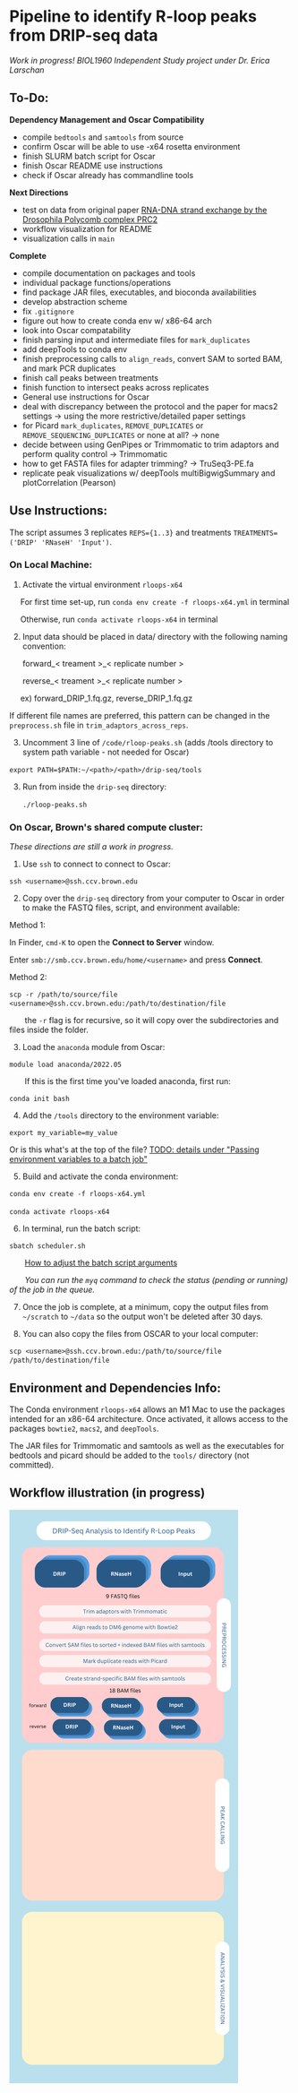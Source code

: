 # Pipeline to identify R-loop peaks from DRIP-seq data

*Work in progress! BIOL1960 Independent Study project under Dr. Erica Larschan*
## To-Do:

**Dependency Management and Oscar Compatibility**
- compile `bedtools` and `samtools` from source
- confirm Oscar will be able to use -x64 rosetta environment
- finish SLURM batch script for Oscar
- finish Oscar README use instructions
- check if Oscar already has commandline tools

**Next Directions**
- test on data from original paper [RNA-DNA strand exchange by the Drosophila Polycomb complex PRC2](https://www.nature.com/articles/s41467-020-15609-x)
- workflow visualization for README
- visualization calls in `main`

**Complete**
- compile documentation on packages and tools
- individual package functions/operations
- find package JAR files, executables, and bioconda availabilities
- develop abstraction scheme
- fix `.gitignore`
- figure out how to create conda env w/ x86-64 arch 
- look into Oscar compatability
- finish parsing input and intermediate files for `mark_duplicates`
- add deepTools to conda env
- finish preprocessing calls to `align_reads`, convert SAM to sorted BAM, and mark PCR duplicates
- finish call peaks between treatments
- finish function to intersect peaks across replicates
- General use instructions for Oscar
- deal with discrepancy between the protocol and the paper for macs2 settings -> using the more restrictive/detailed paper settings
- for Picard `mark_duplicates`, `REMOVE_DUPLICATES` or `REMOVE_SEQUENCING_DUPLICATES` or none at all? -> none
- decide between using GenPipes or Trimmomatic to trim adaptors and perform quality control -> Trimmomatic 
- how to get FASTA files for adapter trimming? -> TruSeq3-PE.fa
- replicate peak visualizations w/ deepTools multiBigwigSummary and plotCorrelation (Pearson)


## Use Instructions:
The script assumes 3 replicates `REPS={1..3}` and treatments `TREATMENTS=('DRIP' 'RNaseH' 'Input')`. 

### On Local Machine: 

1. Activate the virtual environment `rloops-x64`

&nbsp;&nbsp;&nbsp;&nbsp;  For first time set-up, run `conda env create -f rloops-x64.yml` in terminal

&nbsp;&nbsp;&nbsp;&nbsp;  Otherwise, run `conda activate rloops-x64` in terminal

2. Input data should be placed in data/ directory with the following naming convention:

    forward_< treament >_< replicate number >

    reverse_< treament >_< replicate number >

&nbsp;&nbsp;&nbsp;&nbsp; ex) forward_DRIP_1.fq.gz, reverse_DRIP_1.fq.gz

If different file names are preferred, this pattern can be changed in the `preprocess.sh` file in `trim_adaptors_across_reps`. 

3. Uncomment 3 line of `/code/rloop-peaks.sh` (adds /tools directory to system path variable - not needed for Oscar)

`export PATH=$PATH:~/<path>/<path>/drip-seq/tools`

3. Run from inside the `drip-seq` directory:

    `./rloop-peaks.sh` 


### On Oscar, Brown's shared compute cluster:
*These directions are still a work in progress.*
1. Use `ssh` to connect to connect to Oscar:
<!--- Make code --->
    ssh <username>@ssh.ccv.brown.edu


2. Copy over the `drip-seq` directory from your computer to Oscar in order to make the FASTQ files, script, and environment available:

Method 1:

In Finder, `cmd-K` to open the **Connect to Server** window.

Enter `smb://smb.ccv.brown.edu/home/<username>` and press **Connect**.




Method 2:
<!--- Make code --->
    scp -r /path/to/source/file <username>@ssh.ccv.brown.edu:/path/to/destination/file

&nbsp;&nbsp;&nbsp;&nbsp;&nbsp;&nbsp; the `-r` flag is for recursive, so it will copy over the subdirectories and files inside the folder.


3. Load the `anaconda` module from Oscar:
<!--- This might be module load anaconda/3-5.2.0 if this (recommended) version doesn't work --->
    module load anaconda/2022.05 

&nbsp;&nbsp;&nbsp;&nbsp;&nbsp;&nbsp; If this is the first time you've loaded anaconda, first run:

    conda init bash

<!--- TODO --->

4. Add the `/tools` directory to the environment variable:
<!--- Make code --->
    export my_variable=my_value
Or is this what's at the top of the file?
[TODO: details under "Passing environment variables to a batch job"](https://docs.ccv.brown.edu/oscar/submitting-jobs/batch)

5. Build and activate the conda environment:
<!--- Make code --->
    conda env create -f rloops-x64.yml

    conda activate rloops-x64

6. In terminal, run the batch script:
<!--- Make code --->
    sbatch scheduler.sh

&nbsp;&nbsp;&nbsp;&nbsp;&nbsp;&nbsp; [How to adjust the batch script arguments](https://docs.ccv.brown.edu/oscar/submitting-jobs/batch)

&nbsp;&nbsp;&nbsp;&nbsp;&nbsp;&nbsp; *You can run the `myq` command to check the status (pending or running) of the job in the queue.* 

7. Once the job is complete, at a minimum, copy the output files from `~/scratch` to `~/data` so the output won't be deleted after 30 days.

8. You can also copy the files from OSCAR to your local computer:
<!--- Make code --->
    scp <username>@ssh.ccv.brown.edu:/path/to/source/file /path/to/destination/file

## Environment and Dependencies Info:
The Conda environment `rloops-x64` allows an M1 Mac to use the packages intended for an x86-64 architecture. 
Once activated, it allows access to the packages `bowtie2`, `macs2`, and `deepTools`.

The JAR files for Trimmomatic and samtools as well as the executables for bedtools and picard should be added to the `tools/` directory (not committed). 

## Workflow illustration (in progress)

![alt text](workflow-illustration.png?raw=true)